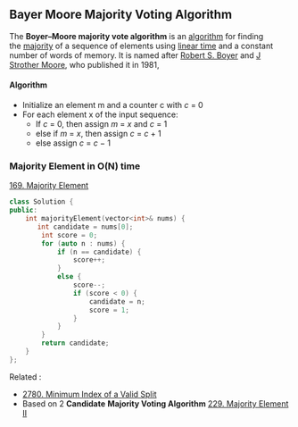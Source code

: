 
## Bayer Moore Majority Voting Algorithm

The **Boyer–Moore majority vote algorithm** is an [algorithm](https://www.wikiwand.com/en/Algorithm "Algorithm") for finding the [majority](https://www.wikiwand.com/en/Majority "Majority") of a sequence of elements using [linear time](https://www.wikiwand.com/en/Linear_time "Linear time") and a constant number of words of memory. It is named after [Robert S. Boyer](https://www.wikiwand.com/en/Robert_S._Boyer "Robert S. Boyer") and [J Strother Moore](https://www.wikiwand.com/en/J_Strother_Moore "J Strother Moore"), who published it in 1981,[](https://www.wikiwand.com/en/Boyer%E2%80%93Moore_majority_vote_algorithm#cite_note-bm-1)


#### Algorithm

- Initialize an element m and a counter c with _c_ = 0
- For each element x of the input sequence:
    - If _c_ = 0, then assign _m_ = _x_ and _c_ = 1
    - else if _m_ = _x_, then assign _c_ = _c_ + 1
    - else assign _c_ = _c_ − 1

### Majority Element in O(N) time 

[169. Majority Element](https://leetcode.com/problems/majority-element/)

```cpp
class Solution {
public:
    int majorityElement(vector<int>& nums) {
       int candidate = nums[0];
        int score = 0;
        for (auto n : nums) {
            if (n == candidate) {
                score++;
            } 
            else {
                score--;
                if (score < 0) {
                    candidate = n;
                    score = 1;
                }
            }
        }
        return candidate; 
    }
};
```
Related :
- [2780. Minimum Index of a Valid Split](https://leetcode.com/problems/minimum-index-of-a-valid-split/)
- Based on 2 **Candidate** **Majority Voting Algorithm** [229. Majority Element II](https://leetcode.com/problems/majority-element-ii/)
